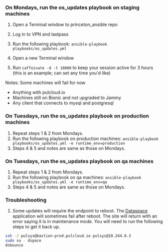 ### On Mondays, run the os_updates playbook on staging machines

1. Open a Terminal window to princeton_ansible repo
2. Log in to VPN and lastpass
3. Run the following playbook: 
`ansible-playbook playbooks/os_updates.yml`

4. Open a new Terminal window 
5. Run `caffeinate -d -t 10800` to keep your session active for 3 hours (this is an example; can set any time you'd like)

Notes: Some machines will fail for now
- Anything with pulcloud.io
- Machines still on Bionic and not upgraded to Jammy
- Any client that connects to mysql and postgresql

### On Tuesdays, run the os_updates playbook on production machines 

1. Repeat steps 1 & 2 from Mondays.
2. Run the following playbook on production machines: 
`ansible-playbook playbooks/os_updates.yml -e runtime_env=production`
3. Steps 4 & 5 and notes are same as those on Mondays. 

### On Tuesdays, run the os_updates playbook on qa machines 

1. Repeat steps 1 & 2 from Mondays.
2. Run the following playbook on qa machines: 
`ansible-playbook playbooks/os_updates.yml -e runtime_env=qa`
3. Steps 4 & 5 and notes are same as those on Mondays. 

### Troubleshooting

1. Some updates will require the endpoint to reboot. The [Dataspace](https://dataspace.princeton.edu) application will sometimes fail after reboot. The site will return with an error saying it is in maintenance mode. You will need to run the following steps to get it back up.

  ```bash
  ssh -J pulsys@bastion-prod.pulcloud.io pulsys@10.244.0.3
  sudo su - dspace
  dsbounce
  ```
